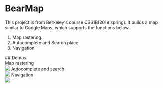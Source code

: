 # BearMap

  This project is from Berkeley's course CS61B(2019 spring). It builds a map similar to Google Maps, which supports the functions below.
<ol>
<li>Map rastering.</li>
<li>Autocomplete and Search place.</li>
<li>Navigation</li>
</ol>
## Demos <br>
Map rastering<br>
<img src="https://media.giphy.com/media/gdNtnEYJpli6GJ3kXM/giphy.gif" >
Autocomplete and search<br>
<img src="https://media.giphy.com/media/mF49G0H2YzxoDUl4n6/giphy.gif" >
Navigation<br>

<img src="https://media.giphy.com/media/J5YeArVoe51PTftMtE/giphy.gif" >
